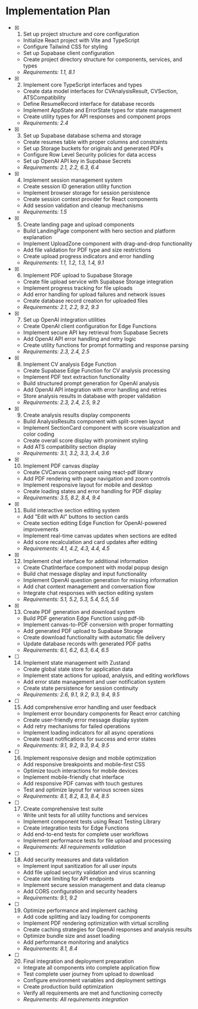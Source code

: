 # Implementation Plan

- [x] 1. Set up project structure and core configuration

  - Initialize React project with Vite and TypeScript
  - Configure Tailwind CSS for styling
  - Set up Supabase client configuration
  - Create project directory structure for components, services, and types
  - _Requirements: 1.1, 8.1_

- [x] 2. Implement core TypeScript interfaces and types

  - Create data model interfaces for CVAnalysisResult, CVSection, ATSCompatibility
  - Define ResumeRecord interface for database records
  - Implement AppState and ErrorState types for state management
  - Create utility types for API responses and component props
  - _Requirements: 2.4_

- [x] 3. Set up Supabase database schema and storage

  - Create resumes table with proper columns and constraints
  - Set up Storage buckets for originals and generated PDFs
  - Configure Row Level Security policies for data access
  - Set up OpenAI API key in Supabase Secrets
  - _Requirements: 2.1, 2.2, 6.3, 6.4_

- [x] 4. Implement session management system

  - Create session ID generation utility function
  - Implement browser storage for session persistence
  - Create session context provider for React components
  - Add session validation and cleanup mechanisms
  - _Requirements: 1.5_

- [x] 5. Create landing page and upload components

  - Build LandingPage component with hero section and platform explanation
  - Implement UploadZone component with drag-and-drop functionality
  - Add file validation for PDF type and size restrictions
  - Create upload progress indicators and error handling
  - _Requirements: 1.1, 1.2, 1.3, 1.4, 9.1_

- [x] 6. Implement PDF upload to Supabase Storage

  - Create file upload service with Supabase Storage integration
  - Implement progress tracking for file uploads
  - Add error handling for upload failures and network issues
  - Create database record creation for uploaded files
  - _Requirements: 2.1, 2.2, 9.2, 9.3_

- [x] 7. Set up OpenAI integration utilities

  - Create OpenAI client configuration for Edge Functions
  - Implement secure API key retrieval from Supabase Secrets
  - Add OpenAI API error handling and retry logic
  - Create utility functions for prompt formatting and response parsing
  - _Requirements: 2.3, 2.4, 2.5_

- [x] 8. Implement CV analysis Edge Function

  - Create Supabase Edge Function for CV analysis processing
  - Implement PDF text extraction functionality
  - Build structured prompt generation for OpenAI analysis
  - Add OpenAI API integration with error handling and retries
  - Store analysis results in database with proper validation
  - _Requirements: 2.3, 2.4, 2.5, 9.2_

- [x] 9. Create analysis results display components

  - Build AnalysisResults component with split-screen layout
  - Implement SectionCard component with score visualization and color coding
  - Create overall score display with prominent styling
  - Add ATS compatibility section display
  - _Requirements: 3.1, 3.2, 3.3, 3.4, 3.6_

- [x] 10. Implement PDF canvas display

  - Create CVCanvas component using react-pdf library
  - Add PDF rendering with page navigation and zoom controls
  - Implement responsive layout for mobile and desktop
  - Create loading states and error handling for PDF display
  - _Requirements: 3.5, 8.2, 8.4, 9.4_

- [x] 11. Build interactive section editing system

  - Add "Edit with AI" buttons to section cards
  - Create section editing Edge Function for OpenAI-powered improvements
  - Implement real-time canvas updates when sections are edited
  - Add score recalculation and card updates after editing
  - _Requirements: 4.1, 4.2, 4.3, 4.4, 4.5_

- [x] 12. Implement chat interface for additional information

  - Create ChatInterface component with modal popup design
  - Build chat message display and input functionality
  - Implement OpenAI question generation for missing information
  - Add chat context management and conversation flow
  - Integrate chat responses with section editing system
  - _Requirements: 5.1, 5.2, 5.3, 5.4, 5.5, 5.6_

- [x] 13. Create PDF generation and download system


  - Build PDF generation Edge Function using pdf-lib
  - Implement canvas-to-PDF conversion with proper formatting
  - Add generated PDF upload to Supabase Storage
  - Create download functionality with automatic file delivery
  - Update database records with generated PDF paths
  - _Requirements: 6.1, 6.2, 6.3, 6.4, 6.5_

- [ ] 14. Implement state management with Zustand

  - Create global state store for application data
  - Implement state actions for upload, analysis, and editing workflows
  - Add error state management and user notification system
  - Create state persistence for session continuity
  - _Requirements: 2.6, 9.1, 9.2, 9.3, 9.4, 9.5_

- [ ] 15. Add comprehensive error handling and user feedback

  - Implement error boundary components for React error catching
  - Create user-friendly error message display system
  - Add retry mechanisms for failed operations
  - Implement loading indicators for all async operations
  - Create toast notifications for success and error states
  - _Requirements: 9.1, 9.2, 9.3, 9.4, 9.5_

- [ ] 16. Implement responsive design and mobile optimization

  - Add responsive breakpoints and mobile-first CSS
  - Optimize touch interactions for mobile devices
  - Implement mobile-friendly chat interface
  - Add responsive PDF canvas with touch gestures
  - Test and optimize layout for various screen sizes
  - _Requirements: 8.1, 8.2, 8.3, 8.4, 8.5_

- [ ] 17. Create comprehensive test suite

  - Write unit tests for all utility functions and services
  - Implement component tests using React Testing Library
  - Create integration tests for Edge Functions
  - Add end-to-end tests for complete user workflows
  - Implement performance tests for file upload and processing
  - _Requirements: All requirements validation_

- [ ] 18. Add security measures and data validation

  - Implement input sanitization for all user inputs
  - Add file upload security validation and virus scanning
  - Create rate limiting for API endpoints
  - Implement secure session management and data cleanup
  - Add CORS configuration and security headers
  - _Requirements: 9.1, 9.2_

- [ ] 19. Optimize performance and implement caching

  - Add code splitting and lazy loading for components
  - Implement PDF rendering optimization with virtual scrolling
  - Create caching strategies for OpenAI responses and analysis results
  - Optimize bundle size and asset loading
  - Add performance monitoring and analytics
  - _Requirements: 8.1, 8.4_

- [ ] 20. Final integration and deployment preparation
  - Integrate all components into complete application flow
  - Test complete user journey from upload to download
  - Configure environment variables and deployment settings
  - Create production build optimization
  - Verify all requirements are met and functioning correctly
  - _Requirements: All requirements integration_
